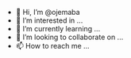 - 👋 Hi, I’m @ojemaba
- 👀 I’m interested in ...
- 🌱 I’m currently learning ...
- 💞️ I’m looking to collaborate on ...
- 📫 How to reach me ...

<!---
ojemaba/ojemaba is a ✨ special ✨ repository because its `README.md` (this file) appears on your GitHub profile.
You can click the Preview link to take a look at your changes.
--->
